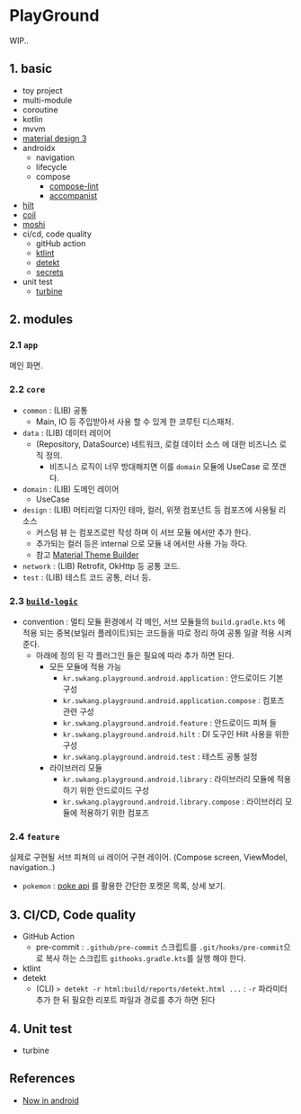 # PlayGround

WIP..

## 1. basic

- toy project
- multi-module
- coroutine
- kotlin
- mvvm
- [material design 3](https://m3.material.io/)
- androidx
  - navigation
  - lifecycle
  - compose
    - [compose-lint](https://slackhq.github.io/compose-lints/)
    - [accompanist](https://github.com/google/accompanist)
- [hilt](https://dagger.dev/hilt/)
- [coil](https://coil-kt.github.io/coil/)
- [moshi](https://github.com/square/moshi)
- ci/cd, code quality
  - gitHub action
  - [ktlint](https://pinterest.github.io/ktlint/)
  - [detekt](https://github.com/detekt/detekt)
  - [secrets](https://developers.google.com/maps/documentation/android-sdk/secrets-gradle-plugin?hl=ko)
- unit test
  - [turbine](https://github.com/cashapp/turbine) 

## 2. modules

### 2.1 `app`

메인 화면. 

### 2.2 `core`

- `common` : (LIB) 공통
  - Main, IO 등 주입받아서 사용 할 수 있게 한 코루틴 디스패처.
- `data` : (LIB) 데이터 레이어
  - (Repository, DataSource) 네트워크, 로컬 데이터 소스 에 대한 비즈니스 로직 정의.  
    - 비즈니스 로직이 너무 방대해지면 이를 `domain` 모듈에 UseCase 로 쪼갠다.
- `domain` : (LIB) 도메인 레이어 
  - UseCase 
- `design` : (LIB) 머티리얼 디자인 테마, 컬러, 위젯 컴포넌트 등 컴포즈에 사용될 리소스
  - 커스텀 뷰 는 컴포즈로만 작성 하며 이 서브 모듈 에서만 추가 한다.
  - 추가되는 컬러 등은 internal 으로 모듈 내 에서만 사용 가능 하다.
  - 참고 [Material Theme Builder](https://m3.material.io/theme-builder#/custom)
- `network` : (LIB) Retrofit, OkHttp 등 공통 코드.
- `test` : (LIB) 테스트 코드 공통, 러너 등.

### 2.3 [`build-logic`](./build-logic/README.md) 

- convention : 멀티 모듈 환경에서 각 메인, 서브 모듈들의 `build.gradle.kts` 에 적용 되는 중복(보일러 플레이트)되는 코드들을 따로 정리 하여 공통 일괄 적용 시켜준다.
  - 아래에 정의 된 각 플러그인 들은 필요에 따라 추가 하면 된다.
    - 모든 모듈에 적용 가능
      - `kr.swkang.playground.android.application` : 안드로이드 기본 구성
      - `kr.swkang.playground.android.application.compose` : 컴포즈 관련 구성
      - `kr.swkang.playground.android.feature` : 안드로이드 피쳐 들
      - `kr.swkang.playground.android.hilt` : DI 도구인 Hilt 사용을 위한 구성
      - `kr.swkang.playground.android.test` : 테스트 공통 설정
    - 라이브러리 모듈
      - `kr.swkang.playground.android.library` : 라이브러리 모듈에 적용하기 위한 안드로이드 구성
      - `kr.swkang.playground.android.library.compose` : 라이브러리 모듈에 적용하기 위한 컴포즈
 
### 2.4 `feature`

실제로 구현될 서브 피쳐의 ui 레이어 구현 레이어. (Compose screen, ViewModel, navigation..)

- `pokemon` : [poke api](https://pokeapi.co/) 를 활용한 간단한 포켓몬 목록, 상세 보기.

## 3. CI/CD, Code quality

- GitHub Action
  - pre-commit : `.github/pre-commit` 스크립트를 `.git/hooks/pre-commit`으로 복사 하는 스크립트 `githooks.gradle.kts`를 실행 해야 한다.  
- ktlint
- detekt
  - (CLI) `> detekt -r html:build/reports/detekt.html ...` : `-r` 파라미터 추가 한 뒤 필요한 리포트 파일과 경로를 추가 하면 된다

## 4. Unit test

- turbine

## References

- [Now in android](https://github.com/android/nowinandroid)